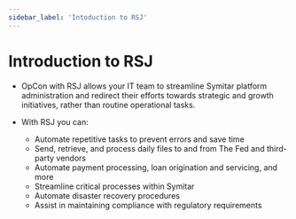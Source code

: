 ```yaml
---
sidebar_label: 'Intoduction to RSJ'
---
```


# Introduction to RSJ

* OpCon with RSJ allows your IT team to streamline Symitar platform administration and redirect their efforts towards strategic and growth initiatives, rather than routine operational tasks.

* With RSJ you can:
  * Automate repetitive tasks to prevent errors and save time
  * Send, retrieve, and process daily files to and from The Fed and third-party vendors
  * Automate payment processing, loan origination and servicing, and more
  * Streamline critical processes within Symitar
  * Automate disaster recovery procedures
  * Assist in maintaining compliance with regulatory requirements
